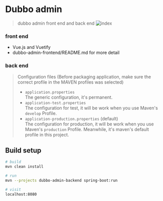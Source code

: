 # Dubbo admin

> dubbo admin front end and back end
![index](https://raw.githubusercontent.com/apache/incubator-dubbo-ops/develop/dubbo-admin-frontend/src/assets/index.png)
### front end
* Vue.js and Vuetify
* dubbo-admin-frontend/README.md for more detail

### back end
> Configuration files (Before packaging application, make sure the correct profile in the MAVEN profiles was selected)
> * `application.properties`   
>   The generic configuration, it's permanent.
> * `application-test.properties`  
>   The configuration for test, it will be work when you use Maven's `develop` Profile.
> * `application-production.properties` (default)    
>   The configuration for production, it will be work when you use Maven's `production` Profile. Meanwhile, it's maven's default profile in this project.

## Build setup 

``` bash
# build
mvn clean install

# run
mvn --projects dubbo-admin-backend spring-boot:run

# visit
localhost:8080 

```
